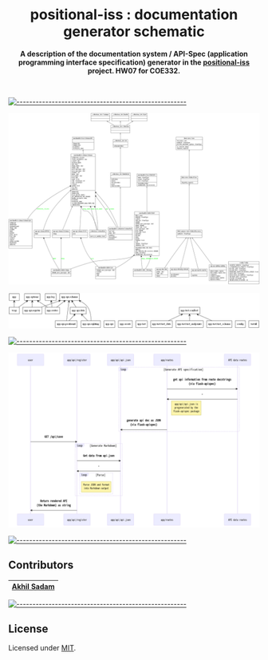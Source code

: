 <h1 align="center">positional-iss : documentation generator schematic</h1>
<p align="center">
  <b>A description of the documentation system / API-Spec (application programming interface specification) generator in the <a href='https://github.com/akhilsadam/positional-iss'>positional-iss</a> project. HW07 for COE332.</b></br>
  <sub><sub>
</p>

<br/>

[![-----------------------------------------------------](https://raw.githubusercontent.com/andreasbm/readme/master/assets/lines/cloudy.png)]()

![](img/classes.png)

![](img/packages.png)

[![-----------------------------------------------------](https://raw.githubusercontent.com/andreasbm/readme/master/assets/lines/cloudy.png)]()

![](img/register.png)

[![-----------------------------------------------------](https://raw.githubusercontent.com/andreasbm/readme/master/assets/lines/cloudy.png)](#contributors)

##  Contributors
	

| [Akhil Sadam](https://github.com/akhilsadam) |
|:----------------------------------------------:|



[![-----------------------------------------------------](https://raw.githubusercontent.com/andreasbm/readme/master/assets/lines/cloudy.png)](#license)

##  License
	
Licensed under [MIT](https://opensource.org/licenses/MIT).